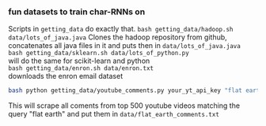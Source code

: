 ### fun datasets to train char-RNNs on
Scripts in `getting_data` do exactly that.
`bash getting_data/hadoop.sh data/lots_of_java.java`
Clones the hadoop repository from github, concatenates all java files in it and puts then in `data/lots_of_java.java`  
`bash getting_data/sklearn.sh data/lots_of_python.py`  
will do the same for scikit-learn and python  
`bash getting_data/enron.sh data/enron.txt`  
downloads the enron email dataset


```bash
bash python getting_data/youtube_comments.py your_yt_api_key "flat earth" data/flat_earth_comments.txt --max_videos=500
```
This will scrape all coments from top 500 youtube videos matching the query "flat earth" and put them in `data/flat_earth_comments.txt`